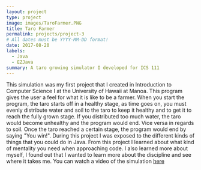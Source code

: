 ```yaml
---
layout: project
type: project
image: images/TaroFarmer.PNG
title: Taro Farmer
permalink: projects/project-3
# All dates must be YYYY-MM-DD format!
date: 2017-08-20
labels:
  - Java
  - EZJava
summary: A taro growing simulator I developed for ICS 111
---
```


This simulation was my first project that I created in Introduction to Computer Science I at the University of Hawaii at Manoa. This program gives the user a feel for what it is like to be a farmer. When you start the program, the taro starts off in a healthy stage, as time goes on, you must evenly distribute water and soil to the taro to keep it healthy and to get it to reach the fully grown stage. If you distributed too much water, the taro would become unhealthy and the program would end. Vice versa in regards to soil. Once the taro reached a certain stage, the program would end by saying "You win!". During this project I was exposed to the different kinds of things that you could do in Java. From this project I learned about what kind of mentality you need when approaching code. I also learned more about myself, I found out that I wanted to learn more about the discipline and see where it takes me. 
You can watch a video of the simulation [here](https://www.youtube.com/watch?v=D99bxXE2I44)  
